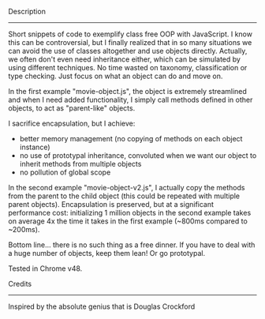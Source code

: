 Description
________________________

Short snippets of code to exemplify class free OOP with JavaScript. I know this can be controversial, but I finally realized that in so many situations we can avoid the use of classes altogether and use objects directly. Actually, we often don't even need inheritance either, which can be simulated by using different techniques. No time wasted on taxonomy, classification or type checking. Just focus on what an object can do and move on.

In the first example "movie-object.js", the object is extremely streamlined and when I need added functionality, I simply call methods defined in other objects, to act as "parent-like" objects.

I sacrifice encapsulation, but I achieve:
- better memory management (no copying of methods on each object instance)
- no use of prototypal inheritance, convoluted when we want our object to inherit methods from multiple objects
- no pollution of global scope 

In the second example "movie-object-v2.js", I actually copy the methods from the parent to the child object (this could be repeated with multiple parent objects). Encapsulation is preserved, but at a significant performance cost: initializing 1 million objects in the second example takes on average 4x the time it takes in the first example (~800ms compared to ~200ms).

Bottom line... there is no such thing as a free dinner. If you have to deal with a huge number of objects, keep them lean! Or go prototypal.

Tested in Chrome v48.



Credits
________________________

Inspired by the absolute genius that is Douglas Crockford
